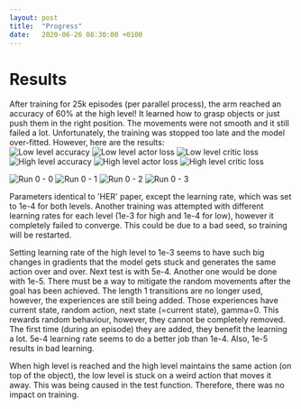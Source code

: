 ```yaml
---
layout: post
title:  "Progress"
date:   2020-06-26 08:30:00 +0100
---
```

# Results
After training for 25k episodes (per parallel process), the arm reached an accuracy of 60% at the high level! It learned how to grasp objects or just push them in the right position. The movements were not smooth and it still failed a lot. Unfortunately, the training was stopped too late and the model over-fitted. However, here are the results:  
![Low level accuracy](/assets/Progress/0_accuracy.png)
![Low level actor loss](/assets/Progress/0_loss_actor.png)
![Low level critic loss](/assets/Progress/0_loss_critic.png)
![High level accuracy](/assets/Progress/1_accuracy.png)
![High level actor loss](/assets/Progress/1_loss_actor.png)
![High level critic loss](/assets/Progress/1_loss_critic.png)

![Run 0 - 0](/assets/Progress/run0_0.gif)
![Run 0 - 1](/assets/Progress/run0_1.gif)
![Run 0 - 2](/assets/Progress/run0_2.gif)
![Run 0 - 3](/assets/Progress/run0_3.gif)

Parameters identical to 'HER' paper, except the learning rate, which was set to 1e-4 for both levels. Another training was attempted with different learning rates for each level (1e-3 for high and 1e-4 for low), however it completely failed to converge. This could be due to a bad seed, so training will be restarted.

Setting learning rate of the high level to 1e-3 seems to have such big changes in gradients that the model gets stuck and generates the same action over and over. Next test is with 5e-4. Another one would be done with 1e-5. There must be a way to mitigate the random movements after the goal has been achieved. The length 1 transitions are no longer used, however, the experiences are still being added. Those experiences have current state, random action, next state (=current state), gamma=0. This rewards random behaviour, however, they cannot be completely removed. The first time (during an episode) they are added, they benefit the learning a lot. 5e-4 learning rate seems to do a better job than 1e-4. Also, 1e-5 results in bad learning.

When high level is reached and the high level maintains the same action (on top of the object), the low level is stuck on a weird action that moves it away. This was being caused in the test function. Therefore, there was no impact on training.


<!-- Grasp it with all it's might at the beginning - bad -->
<!-- Save copy of model if high loss critic is higher than 1000 steps ago -->